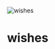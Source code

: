 ![wishes](https://user-images.githubusercontent.com/71723925/113550703-39f2af80-958f-11eb-9aa6-551d51b90a99.png)
# wishes
